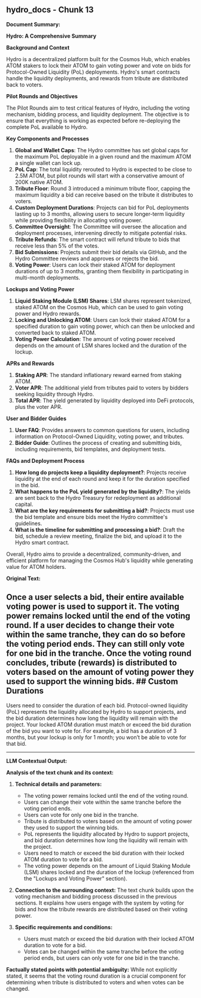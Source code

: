 ## hydro_docs - Chunk 13

**Document Summary:**

**Hydro: A Comprehensive Summary**

**Background and Context**

Hydro is a decentralized platform built for the Cosmos Hub, which enables ATOM stakers to lock their ATOM to gain voting power and vote on bids for Protocol-Owned Liquidity (PoL) deployments. Hydro's smart contracts handle the liquidity deployments, and rewards from tribute are distributed back to voters.

**Pilot Rounds and Objectives**

The Pilot Rounds aim to test critical features of Hydro, including the voting mechanism, bidding process, and liquidity deployment. The objective is to ensure that everything is working as expected before re-deploying the complete PoL available to Hydro.

**Key Components and Processes**

1. **Global and Wallet Caps**: The Hydro committee has set global caps for the maximum PoL deployable in a given round and the maximum ATOM a single wallet can lock up.
2. **PoL Cap**: The total liquidity rerouted to Hydro is expected to be close to 2.5M ATOM, but pilot rounds will start with a conservative amount of 200K native ATOM.
3. **Tribute Floor**: Round 3 introduced a minimum tribute floor, capping the maximum liquidity a bid can receive based on the tribute it distributes to voters.
4. **Custom Deployment Durations**: Projects can bid for PoL deployments lasting up to 3 months, allowing users to secure longer-term liquidity while providing flexibility in allocating voting power.
5. **Committee Oversight**: The Committee will oversee the allocation and deployment processes, intervening directly to mitigate potential risks.
6. **Tribute Refunds**: The smart contract will refund tribute to bids that receive less than 5% of the votes.
7. **Bid Submissions**: Projects submit their bid details via GitHub, and the Hydro Committee reviews and approves or rejects the bid.
8. **Voting Power**: Users can lock their staked ATOM for deployment durations of up to 3 months, granting them flexibility in participating in multi-month deployments.

**Lockups and Voting Power**

1. **Liquid Staking Module (LSM) Shares**: LSM shares represent tokenized, staked ATOM on the Cosmos Hub, which can be used to gain voting power and Hydro rewards.
2. **Locking and Unlocking ATOM**: Users can lock their staked ATOM for a specified duration to gain voting power, which can then be unlocked and converted back to staked ATOM.
3. **Voting Power Calculation**: The amount of voting power received depends on the amount of LSM shares locked and the duration of the lockup.

**APRs and Rewards**

1. **Staking APR**: The standard inflationary reward earned from staking ATOM.
2. **Voter APR**: The additional yield from tributes paid to voters by bidders seeking liquidity through Hydro.
3. **Total APR**: The yield generated by liquidity deployed into DeFi protocols, plus the voter APR.

**User and Bidder Guides**

1. **User FAQ**: Provides answers to common questions for users, including information on Protocol-Owned Liquidity, voting power, and tributes.
2. **Bidder Guide**: Outlines the process of creating and submitting bids, including requirements, bid templates, and deployment tests.

**FAQs and Deployment Process**

1. **How long do projects keep a liquidity deployment?**: Projects receive liquidity at the end of each round and keep it for the duration specified in the bid.
2. **What happens to the PoL yield generated by the liquidity?**: The yields are sent back to the Hydro Treasury for redeployment as additional capital.
3. **What are the key requirements for submitting a bid?**: Projects must use the bid template and ensure bids meet the Hydro committee's guidelines.
4. **What is the timeline for submitting and processing a bid?**: Draft the bid, schedule a review meeting, finalize the bid, and upload it to the Hydro smart contract.

Overall, Hydro aims to provide a decentralized, community-driven, and efficient platform for managing the Cosmos Hub's liquidity while generating value for ATOM holders.

**Original Text:**

Once a user selects a bid, their entire available voting power is used to support it. The voting power remains locked until the end of the voting round. If a user decides to change their vote within the same tranche, they can do so before the voting period ends. They can still only vote for one bid in the tranche. Once the voting round concludes, tribute (rewards) is distributed to voters based on the amount of voting power they used to support the winning bids. ## Custom Durations
----------------

Users need to consider the duration of each bid. Protocol-owned liquidity (PoL) represents the liquidity allocated by Hydro to support projects, and the bid duration determines how long the liquidity will remain with the project. Your locked ATOM duration must match or exceed the bid duration of the bid you want to vote for. For example, a bid has a duration of 3 months, but your lockup is only for 1 month; you won’t be able to vote for that bid.

---

**LLM Contextual Output:**

**Analysis of the text chunk and its context:**

1. **Technical details and parameters:**
   - The voting power remains locked until the end of the voting round.
   - Users can change their vote within the same tranche before the voting period ends.
   - Users can vote for only one bid in the tranche.
   - Tribute is distributed to voters based on the amount of voting power they used to support the winning bids.
   - PoL represents the liquidity allocated by Hydro to support projects, and bid duration determines how long the liquidity will remain with the project.
   - Users need to match or exceed the bid duration with their locked ATOM duration to vote for a bid.
   - The voting power depends on the amount of Liquid Staking Module (LSM) shares locked and the duration of the lockup (referenced from the "Lockups and Voting Power" section).

2. **Connection to the surrounding context:**
   The text chunk builds upon the voting mechanism and bidding process discussed in the previous sections. It explains how users engage with the system by voting for bids and how the tribute rewards are distributed based on their voting power.

3. **Specific requirements and conditions:**
   - Users must match or exceed the bid duration with their locked ATOM duration to vote for a bid.
   - Votes can be changed within the same tranche before the voting period ends, but users can only vote for one bid in the tranche.

**Factually stated points with potential ambiguity:**
While not explicitly stated, it seems that the voting round duration is a crucial component for determining when tribute is distributed to voters and when votes can be changed.
